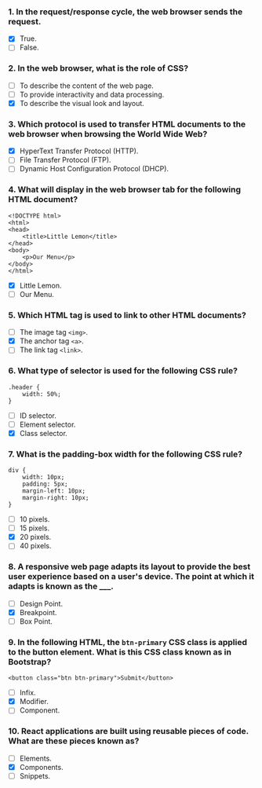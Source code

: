 ### 1. In the request/response cycle, the web browser sends the request.

- [x] True.
- [ ] False.

### 2. In the web browser, what is the role of CSS?

- [ ] To describe the content of the web page.
- [ ] To provide interactivity and data processing.
- [x] To describe the visual look and layout.

### 3. Which protocol is used to transfer HTML documents to the web browser when browsing the World Wide Web?

- [x] HyperText Transfer Protocol (HTTP).
- [ ] File Transfer Protocol (FTP).
- [ ] Dynamic Host Configuration Protocol (DHCP).

### 4. What will display in the web browser tab for the following HTML document?

```
<!DOCTYPE html>
<html>
<head>
    <title>Little Lemon</title>
</head>
<body>
    <p>Our Menu</p>
</body>
</html>
```

- [x] Little Lemon.
- [ ] Our Menu.

### 5. Which HTML tag is used to link to other HTML documents?

- [ ] The image tag `<img>`.
- [x] The anchor tag `<a>`.
- [ ] The link tag `<link>`.

### 6. What type of selector is used for the following CSS rule?

```
.header {
    width: 50%;
}
```

- [ ] ID selector.
- [ ] Element selector.
- [x] Class selector.

### 7. What is the padding-box width for the following CSS rule?

```
div {
    width: 10px;
    padding: 5px;
    margin-left: 10px;
    margin-right: 10px;
}
```

- [ ] 10 pixels.
- [ ] 15 pixels.
- [x] 20 pixels.
- [ ] 40 pixels.

### 8. A responsive web page adapts its layout to provide the best user experience based on a user's device. The point at which it adapts is known as the \_\_\_.

- [ ] Design Point.
- [x] Breakpoint.
- [ ] Box Point.

### 9. In the following HTML, the `btn-primary` CSS class is applied to the button element. What is this CSS class known as in Bootstrap?

```
<button class="btn btn-primary">Submit</button>
```

- [ ] Infix.
- [x] Modifier.
- [ ] Component.

### 10. React applications are built using reusable pieces of code. What are these pieces known as?

- [ ] Elements.
- [x] Components.
- [ ] Snippets.
